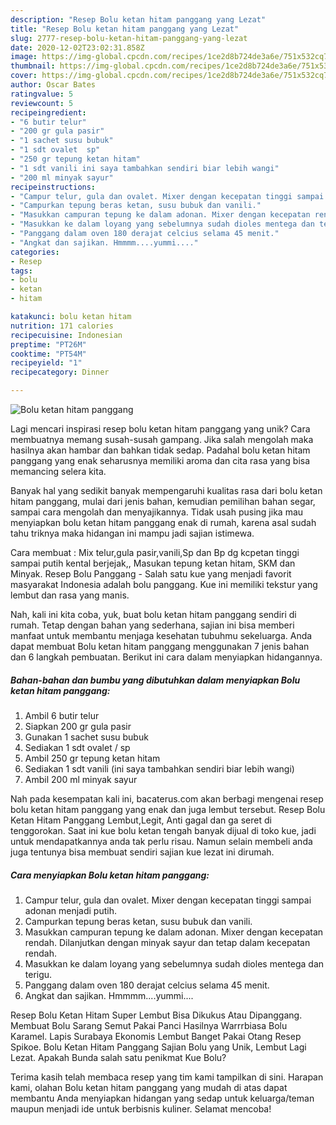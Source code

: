 ```yaml
---
description: "Resep Bolu ketan hitam panggang yang Lezat"
title: "Resep Bolu ketan hitam panggang yang Lezat"
slug: 2777-resep-bolu-ketan-hitam-panggang-yang-lezat
date: 2020-12-02T23:02:31.858Z
image: https://img-global.cpcdn.com/recipes/1ce2d8b724de3a6e/751x532cq70/bolu-ketan-hitam-panggang-foto-resep-utama.jpg
thumbnail: https://img-global.cpcdn.com/recipes/1ce2d8b724de3a6e/751x532cq70/bolu-ketan-hitam-panggang-foto-resep-utama.jpg
cover: https://img-global.cpcdn.com/recipes/1ce2d8b724de3a6e/751x532cq70/bolu-ketan-hitam-panggang-foto-resep-utama.jpg
author: Oscar Bates
ratingvalue: 5
reviewcount: 5
recipeingredient:
- "6 butir telur"
- "200 gr gula pasir"
- "1 sachet susu bubuk"
- "1 sdt ovalet  sp"
- "250 gr tepung ketan hitam"
- "1 sdt vanili ini saya tambahkan sendiri biar lebih wangi"
- "200 ml minyak sayur"
recipeinstructions:
- "Campur telur, gula dan ovalet. Mixer dengan kecepatan tinggi sampai adonan menjadi putih."
- "Campurkan tepung beras ketan, susu bubuk dan vanili."
- "Masukkan campuran tepung ke dalam adonan. Mixer dengan kecepatan rendah. Dilanjutkan dengan minyak sayur dan tetap dalam kecepatan rendah."
- "Masukkan ke dalam loyang yang sebelumnya sudah dioles mentega dan terigu."
- "Panggang dalam oven 180 derajat celcius selama 45 menit."
- "Angkat dan sajikan. Hmmmm....yummi...."
categories:
- Resep
tags:
- bolu
- ketan
- hitam

katakunci: bolu ketan hitam 
nutrition: 171 calories
recipecuisine: Indonesian
preptime: "PT26M"
cooktime: "PT54M"
recipeyield: "1"
recipecategory: Dinner

---
```



![Bolu ketan hitam panggang](https://img-global.cpcdn.com/recipes/1ce2d8b724de3a6e/751x532cq70/bolu-ketan-hitam-panggang-foto-resep-utama.jpg)

Lagi mencari inspirasi resep bolu ketan hitam panggang yang unik? Cara membuatnya memang susah-susah gampang. Jika salah mengolah maka hasilnya akan hambar dan bahkan tidak sedap. Padahal bolu ketan hitam panggang yang enak seharusnya memiliki aroma dan cita rasa yang bisa memancing selera kita.

Banyak hal yang sedikit banyak mempengaruhi kualitas rasa dari bolu ketan hitam panggang, mulai dari jenis bahan, kemudian pemilihan bahan segar, sampai cara mengolah dan menyajikannya. Tidak usah pusing jika mau menyiapkan bolu ketan hitam panggang enak di rumah, karena asal sudah tahu triknya maka hidangan ini mampu jadi sajian istimewa.

Cara membuat : Mix telur,gula pasir,vanili,Sp dan Bp dg kcpetan tinggi sampai putih kental berjejak,, Masukan tepung ketan hitam, SKM dan Minyak. Resep Bolu Panggang - Salah satu kue yang menjadi favorit masyarakat Indonesia adalah bolu panggang. Kue ini memiliki tekstur yang lembut dan rasa yang manis.


Nah, kali ini kita coba, yuk, buat bolu ketan hitam panggang sendiri di rumah. Tetap dengan bahan yang sederhana, sajian ini bisa memberi manfaat untuk membantu menjaga kesehatan tubuhmu sekeluarga. Anda dapat membuat Bolu ketan hitam panggang menggunakan 7 jenis bahan dan 6 langkah pembuatan. Berikut ini cara dalam menyiapkan hidangannya.

<!--inarticleads1-->

##### Bahan-bahan dan bumbu yang dibutuhkan dalam menyiapkan Bolu ketan hitam panggang:

1. Ambil 6 butir telur
1. Siapkan 200 gr gula pasir
1. Gunakan 1 sachet susu bubuk
1. Sediakan 1 sdt ovalet / sp
1. Ambil 250 gr tepung ketan hitam
1. Sediakan 1 sdt vanili (ini saya tambahkan sendiri biar lebih wangi)
1. Ambil 200 ml minyak sayur


Nah pada kesempatan kali ini, bacaterus.com akan berbagi mengenai resep bolu ketan hitam panggang yang enak dan juga lembut tersebut. Resep Bolu Ketan Hitam Panggang Lembut,Legit, Anti gagal dan ga seret di tenggorokan. Saat ini kue bolu ketan tengah banyak dijual di toko kue, jadi untuk mendapatkannya anda tak perlu risau. Namun selain membeli anda juga tentunya bisa membuat sendiri sajian kue lezat ini dirumah. 

<!--inarticleads2-->

##### Cara menyiapkan Bolu ketan hitam panggang:

1. Campur telur, gula dan ovalet. Mixer dengan kecepatan tinggi sampai adonan menjadi putih.
1. Campurkan tepung beras ketan, susu bubuk dan vanili.
1. Masukkan campuran tepung ke dalam adonan. Mixer dengan kecepatan rendah. Dilanjutkan dengan minyak sayur dan tetap dalam kecepatan rendah.
1. Masukkan ke dalam loyang yang sebelumnya sudah dioles mentega dan terigu.
1. Panggang dalam oven 180 derajat celcius selama 45 menit.
1. Angkat dan sajikan. Hmmmm....yummi....


Resep Bolu Ketan Hitam Super Lembut Bisa Dikukus Atau Dipanggang. Membuat Bolu Sarang Semut Pakai Panci Hasilnya Warrrbiasa Bolu Karamel. Lapis Surabaya Ekonomis Lembut Banget Pakai Otang Resep Spikoe. Bolu Ketan Hitam Panggang Sajian Bolu yang Unik, Lembut Lagi Lezat. Apakah Bunda salah satu penikmat Kue Bolu? 

Terima kasih telah membaca resep yang tim kami tampilkan di sini. Harapan kami, olahan Bolu ketan hitam panggang yang mudah di atas dapat membantu Anda menyiapkan hidangan yang sedap untuk keluarga/teman maupun menjadi ide untuk berbisnis kuliner. Selamat mencoba!
